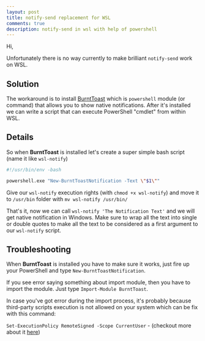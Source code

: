 ```yaml
---
layout: post
title: notify-send replacement for WSL
comments: true
description: notify-send in wsl with help of powershell
---
```


Hi, 

Unfortunately there is no way currently to make brilliant `notify-send` work on WSL.

Solution
--------
The workaround is to install [BurntToast](https://github.com/Windos/BurntToast) which is 
`powershell` module (or command) that allows you to show native notifications.
After it's installed we can write a script that can execute PowerShell "cmdlet" from within WSL.

Details
-------

So when **BurntToast** is installed let's create a super simple bash script (name it like `wsl-notify`)

```bash
#!/usr/bin/env -bash

powershell.exe "New-BurntToastNotification -Text \"$1\""
```

Give our `wsl-notify` execution rights (with `chmod +x wsl-notify`) and move it to `/usr/bin` folder with `mv wsl-notify /usr/bin/`

That's it, now we can call `wsl-notify 'The Notification Text'` and we will get native notification in Windows. 
Make sure to wrap all the text into single or double quotes to make all the text to be considered as a first argument to our `wsl-notify` script. 

Troubleshooting
---------------

When **BurntToast**  is installed you have to make sure it works, just fire up your PowerShell and type `New-BurntToastNotification`. 

If you see error saying something about import module, then you have to import the module. 
Just type `Import-Module BurntToast`. 

In case you've got error during the import process,
it's probably because third-party scripts execution is not allowed on your system 
which can be fix with this command:

`Set-ExecutionPolicy RemoteSigned -Scope CurrentUser` - (checkout more about it [here](https://docs.microsoft.com/en-us/powershell/module/microsoft.powershell.security/set-executionpolicy?view=powershell-6))
